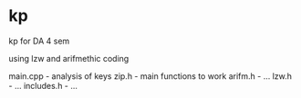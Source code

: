 # kp
kp for DA 4 sem

using lzw and arifmethic coding

main.cpp - analysis of keys 
zip.h - main functions to work 
arifm.h - ...
lzw.h - ...
includes.h - ...